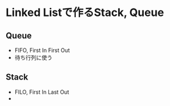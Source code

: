 # Linked Listで作るStack, Queue

## Queue
- FIFO, First In First Out
- 待ち行列に使う

## Stack
- FILO, First In Last Out
- 